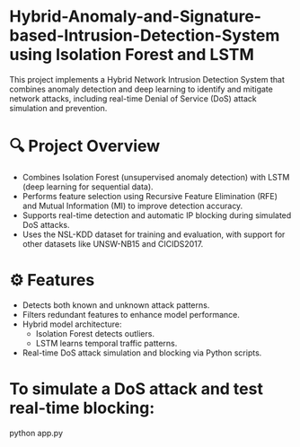 # Hybrid-Anomaly-and-Signature-based-Intrusion-Detection-System using Isolation Forest and LSTM
This project implements a Hybrid Network Intrusion Detection System that combines anomaly detection and deep learning to identify and mitigate network attacks, including real-time Denial of Service (DoS) attack simulation and prevention.

# 🔍 Project Overview

- Combines Isolation Forest (unsupervised anomaly detection) with LSTM (deep learning for sequential data).
- Performs feature selection using Recursive Feature Elimination (RFE) and Mutual Information (MI) to improve detection accuracy.
- Supports real-time detection and automatic IP blocking during simulated DoS attacks.
- Uses the NSL-KDD dataset for training and evaluation, with support for other datasets like UNSW-NB15 and CICIDS2017.

# ⚙️ Features

- Detects both known and unknown attack patterns.
- Filters redundant features to enhance model performance.
- Hybrid model architecture:
  - Isolation Forest detects outliers.
  - LSTM learns temporal traffic patterns.
- Real-time DoS attack simulation and blocking via Python scripts.

# To simulate a DoS attack and test real-time blocking:
python app.py
